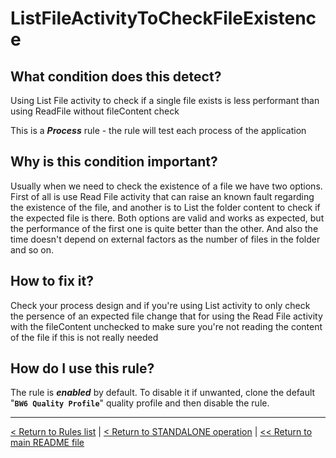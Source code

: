 # ListFileActivityToCheckFileExistence

## What condition does this detect?

Using List File activity to check if a single file exists is less performant than using ReadFile without fileContent check

This is a ***Process*** rule - the rule will test each process of the application

## Why is this condition important?

Usually when we need to check the existence of a file we have two options. First of all is use Read File activity that can raise an known fault regarding the existence of the file, and another is to List the folder content to check if the expected file is there. Both options are valid and works as expected, but the performance of the first one is quite better than the other. And also the time doesn't depend on external factors as the number of files in the folder and so on.

## How to fix it?

Check your process design and if you're using List activity to only check the persence of an expected file change that for using the Read File activity with the fileContent unchecked to make sure you're not reading the content of the file if this is not really needed

## How do I use this rule?

The rule is **_enabled_** by default. To disable it if unwanted, clone the default "**`BW6 Quality Profile`**" quality profile and then disable the rule.

---
[< Return to Rules list](./RULES.md) | [< Return to STANDALONE operation](../STANDALONE.md) | [<< Return to main README file](../../README.md)
